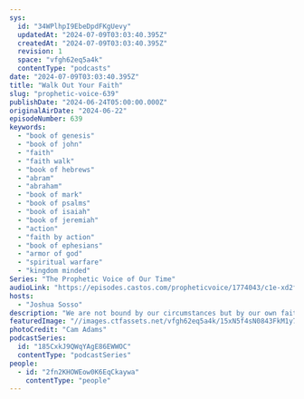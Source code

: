 ```yaml
---
sys:
  id: "34WPlhpI9EbeDpdFKgUevy"
  updatedAt: "2024-07-09T03:03:40.395Z"
  createdAt: "2024-07-09T03:03:40.395Z"
  revision: 1
  space: "vfgh62eq5a4k"
  contentType: "podcasts"
date: "2024-07-09T03:03:40.395Z"
title: "Walk Out Your Faith"
slug: "prophetic-voice-639"
publishDate: "2024-06-24T05:00:00.000Z"
originalAirDate: "2024-06-22"
episodeNumber: 639
keywords:
  - "book of genesis"
  - "book of john"
  - "faith"
  - "faith walk"
  - "book of hebrews"
  - "abram"
  - "abraham"
  - "book of mark"
  - "book of psalms"
  - "book of isaiah"
  - "book of jeremiah"
  - "action"
  - "faith by action"
  - "book of ephesians"
  - "armor of god"
  - "spiritual warfare"
  - "kingdom minded"
Series: "The Prophetic Voice of Our Time"
audioLink: "https://episodes.castos.com/propheticvoice/1774043/c1e-xd2fmk104t05r54-mq8844d0anv4-sufdpo.mp3?_gl=1*1nqcn7k*_gcl_au*MTU0NTM4MTM2Ni4xNzE5NjM3NjM1"
hosts:
  - "Joshua Sosso"
description: "We are not bound by our circumstances but by our own faith and obedience to God. When darkness comes, we must speak light. If we have not been seeing signs and wonders it is because we have not been exercising our faith. The things that God has told us, we must treat them as if they have already manifested. We must walk our faith, not just for our own sake, but also for the sake of the nations. We must have faith and be fully equipped to engage properly in spiritual warfare. Just like in wartime, we must always be alert and ready so that God can direct us at any time."
featuredImage: "//images.ctfassets.net/vfgh62eq5a4k/15xN5f4sN0843FkM1y7ewx/f4bfc8534c53ef900b82f8793642a1c1/cam-adams-imBSxksI7DA-unsplash.jpg"
photoCredit: "Cam Adams"
podcastSeries:
  id: "185CxkJ9QWqYAgE86EWWOC"
  contentType: "podcastSeries"
people:
  - id: "2fn2KHOWEow0K6EqCkaywa"
    contentType: "people"
---
```


